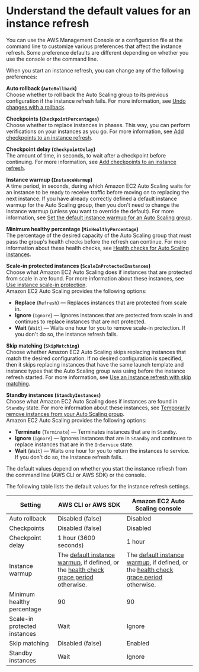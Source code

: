 # Understand the default values for an instance refresh<a name="understand-instance-refresh-default-values"></a>

You can use the AWS Management Console or a configuration file at the command line to customize various preferences that affect the instance refresh\. Some preference defaults are different depending on whether you use the console or the command line\. 

When you start an instance refresh, you can change any of the following preferences:

**Auto rollback \(`AutoRollback`\)**  
Choose whether to roll back the Auto Scaling group to its previous configuration if the instance refresh fails\. For more information, see [Undo changes with a rollback](instance-refresh-rollback.md)\. 

**Checkpoints \(`CheckpointPercentages`\)**  
Choose whether to replace instances in phases\. This way, you can perform verifications on your instances as you go\. For more information, see [Add checkpoints to an instance refresh](asg-adding-checkpoints-instance-refresh.md)\. 

**Checkpoint delay \(`CheckpointDelay`\)**  
The amount of time, in seconds, to wait after a checkpoint before continuing\. For more information, see [Add checkpoints to an instance refresh](asg-adding-checkpoints-instance-refresh.md)\. 

**Instance warmup \(`InstanceWarmup`\)**  
A time period, in seconds, during which Amazon EC2 Auto Scaling waits for an instance to be ready to receive traffic before moving on to replacing the next instance\. If you have already correctly defined a default instance warmup for the Auto Scaling group, then you don't need to change the instance warmup \(unless you want to override the default\)\. For more information, see [Set the default instance warmup for an Auto Scaling group](ec2-auto-scaling-default-instance-warmup.md)\.

**Minimum healthy percentage \(`MinHealthyPercentage`\)**  
The percentage of the desired capacity of the Auto Scaling group that must pass the group's health checks before the refresh can continue\. For more information about these health checks, see [Health checks for Auto Scaling instances](ec2-auto-scaling-health-checks.md)\.

**Scale\-in protected instances \(`ScaleInProtectedInstances`\)**  
Choose what Amazon EC2 Auto Scaling does if instances that are protected from scale in are found\. For more information about these instances, see [Use instance scale\-in protection](ec2-auto-scaling-instance-protection.md)\.  
Amazon EC2 Auto Scaling provides the following options:  
+ **Replace** \(`Refresh`\) — Replaces instances that are protected from scale in\.
+ **Ignore** \(`Ignore`\) — Ignores instances that are protected from scale in and continues to replace instances that are not protected\.
+ **Wait** \(`Wait`\) — Waits one hour for you to remove scale\-in protection\. If you don't do so, the instance refresh fails\.

**Skip matching \(`SkipMatching`\)**  
Choose whether Amazon EC2 Auto Scaling skips replacing instances that match the desired configuration\. If no desired configuration is specified, then it skips replacing instances that have the same launch template and instance types that the Auto Scaling group was using before the instance refresh started\. For more information, see [Use an instance refresh with skip matching](asg-instance-refresh-skip-matching.md)\. 

**Standby instances \(`StandbyInstances`\)**  
Choose what Amazon EC2 Auto Scaling does if instances are found in `Standby` state\. For more information about these instances, see [Temporarily remove instances from your Auto Scaling group](as-enter-exit-standby.md)\.  
Amazon EC2 Auto Scaling provides the following options:  
+ **Terminate** \(`Terminate`\) — Terminates instances that are in `Standby`\.
+ **Ignore** \(`Ignore`\) — Ignores instances that are in `Standby` and continues to replace instances that are in the `InService` state\.
+ **Wait** \(`Wait`\) — Waits one hour for you to return the instances to service\. If you don't do so, the instance refresh fails\.

The default values depend on whether you start the instance refresh from the command line \(AWS CLI or AWS SDK\) or the console\.

The following table lists the default values for the instance refresh settings\.


| Setting | AWS CLI or AWS SDK | Amazon EC2 Auto Scaling console | 
| --- | --- | --- | 
| Auto rollback | Disabled \(false\) | Disabled | 
| Checkpoints | Disabled \(false\) | Disabled | 
| Checkpoint delay | 1 hour \(3600 seconds\) | 1 hour | 
| Instance warmup | The [default instance warmup](ec2-auto-scaling-default-instance-warmup.md), if defined, or the [health check grace period](health-check-grace-period.md) otherwise\. | The [default instance warmup](ec2-auto-scaling-default-instance-warmup.md), if defined, or the [health check grace period](health-check-grace-period.md) otherwise\. | 
| Minimum healthy percentage | 90 | 90 | 
| Scale\-in protected instances | Wait | Ignore | 
| Skip matching | Disabled \(false\) | Enabled | 
| Standby instances | Wait | Ignore | 